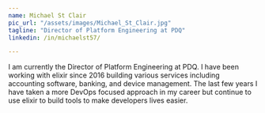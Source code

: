 ```yaml
---
name: Michael St Clair
pic_url: "/assets/images/Michael_St_Clair.jpg"
tagline: "Director of Platform Engineering at PDQ"
linkedin: /in/michaelst57/

---
```

I am currently the Director of Platform Engineering at PDQ. I have been working with elixir since 2016 building various services including accounting software, banking, and device management. The last few years I have taken a more DevOps focused approach in my career but continue to use elixir to build tools to make developers lives easier.
